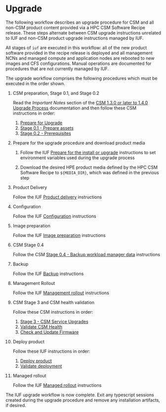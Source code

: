 # Upgrade

The following workflow describes an upgrade procedure for CSM and all non-CSM product content
provided via a HPC CSM Software Recipe release. These steps alternate between CSM upgrade
instructions unrelated to IUF and non-CSM product upgrade instructions managed by IUF.

All stages of `iuf` are executed in this workflow: all of the new product software provided in the
recipe release is deployed and all management NCNs and managed compute and application nodes are
rebooted to new images and CFS configurations. Manual operations are documented for procedures that
are not currently managed by IUF.

The upgrade workflow comprises the following procedures which must be executed in the order shown.

1. CSM preparation, Stage 0.1, and Stage 0.2

   Read the _Important Notes_ section of the
   [CSM 1.3.0 or later to 1.4.0 Upgrade Process](../../../upgrade/Upgrade_Management_Nodes_and_CSM_Services.md)
   documentation and then follow these CSM instructions in order:

   1. [Prepare for Upgrade](../../../upgrade/prepare_for_upgrade.md)
   1. [Stage 0.1 - Prepare assets](../../../upgrade/Stage_0_Prerequisites.md#stage-01---prepare-assets)
   1. [Stage 0.2 - Prerequisites](../../../upgrade/Stage_0_Prerequisites.md#stage-02---prerequisites)

1. Prepare for the upgrade procedure and download product media

   1. Follow the IUF [Prepare for the install or upgrade](preparation.md) instructions to set
      environment variables used during the upgrade process

   1. Download the desired HPE product media defined by the HPC CSM Software Recipe to `${MEDIA_DIR}`, which was defined in the previous step

1. Product Delivery

   Follow the IUF [Product delivery](product_delivery.md) instructions

1. Configuration

   Follow the IUF [Configuration](configuration.md) instructions

1. Image preparation

   Follow the IUF [Image preparation](image_preparation.md) instructions

1. CSM Stage 0.4

   Follow the CSM
   [Stage 0.4 - Backup workload manager data](../../../upgrade/Stage_0_Prerequisites.md#stage-04---backup-workload-manager-data)
   instructions

1. Backup

   Follow the IUF [Backup](backup.md) instructions

1. Management Rollout

   Follow the IUF [Management rollout](management_rollout.md) instructions

1. CSM Stage 3 and CSM health validation

   Follow these CSM instructions in order:

   1. [Stage 3 - CSM Service Upgrades](../../../upgrade/Stage_3.md)
   1. [Validate CSM Health](../../../upgrade/README.md#3-validate-csm-health)
   1. [Check and Update Firmware](../../../upgrade/README.md#4-check-and-update-firmware)

1. Deploy product

   Follow these IUF instructions in order:

   1. [Deploy product](deploy_product.md)
   1. [Validate deployment](validate_deployment.md)

1. Managed rollout

   Follow the IUF [Managed rollout](managed_rollout.md) instructions

The IUF upgrade workflow is now complete. Exit any typescript sessions created during the upgrade
procedure and remove any installation artifacts, if desired.

